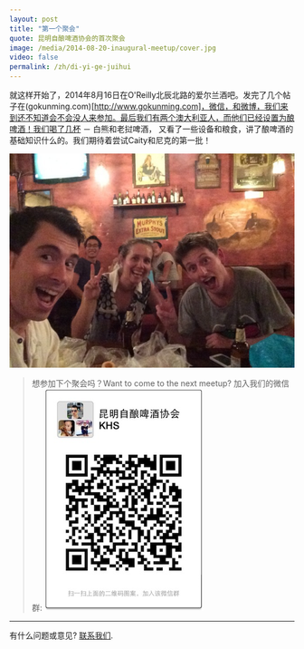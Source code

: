 ```yaml
---
layout: post
title: "第一个聚会"
quote: 昆明自酿啤酒协会的首次聚会
image: /media/2014-08-20-inaugural-meetup/cover.jpg
video: false
permalink: /zh/di-yi-ge-juihui
---
```


就这样开始了，2014年8月16日在O'Reilly北辰北路的爱尔兰酒吧。发完了几个帖子在(gokunming.com)[http://www.gokunming.com]，微信，和微博，我们来到还不知道会不会没人来参加。最后我们有两个澳大利亚人，而他们已经设置为酿啤酒！我们喝了几杯 － 白熊和老挝啤酒， 又看了一些设备和粮食，讲了酿啤酒的基础知识什么的。我们期待着尝试Caity和尼克的第一批！

![左到右: 龘龍, Caity, and Nick](/media/2014-08-20-inaugural-meetup/darryl-caity-nick.jpg)

> 想参加下个聚会吗？Want to come to the next meetup? 加入我们的微信群:
![KHS微信群编码](/media/2014-08-20-inaugural-meetup/qr-code.jpg)

-----
有什么问题或意见? [联系我们](mailto:hello@kunmingbeer.org).
